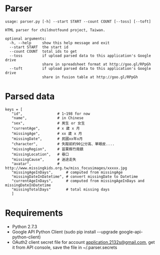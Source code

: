 Parser
======
```
usage: parser.py [-h] --start START --count COUNT [--toss] [--toft]

HTML parser for childnotfound project, Taiwan.

optional arguments:
  -h, --help     show this help message and exit
  --start START  the start id
  --count COUNT  total ids to get
  --toss         if upload parsed data to this application's Google drive
                 share in spreadsheet format at http://goo.gl/RPpGh
  --toft         if upload parsed data to this application's Google drive
                 share in fusion table at http://goo.gl/RPpGh
```

Parsed data
======
```
keys = [
   "id",                # 1~198 for now
   "name",              # in Chinese
   "sex",               # 男生 or 女生
   "currentAge",        # x 歲 x 月 
   "missingAge",        # xx 歲 x 月
   "missingDate",       # 民國xx年x月
   "character",         # 失蹤前約90公分高、單眼皮....
   "missingRegion",     # 苗栗縣竹南鎮
   "missingLocation",   # 巷口
   "missingCause",      # 迷途走失
   "avatar",            # http://www.missingkids.org.tw/miss_focusimages/xxxxx.jpg
   "missingAgeInDays",      # computed from missingAge
   "missingDateInDatetime", # convert missingDate to Datetime
   "currentAgeInDays",      # computed from missingAgeInDays and missingDateInDatetime
   "missingTotalDays"       # total missing days
   ]
```

Requirements
======
- Python 2.7.3
- Google API Python Client (sudo pip install --upgrade google-api-python-client)
- OAuth2 client secret file for account application.2132s@gmail.com, get it from API console, save the file in ~/.parser.secrets
